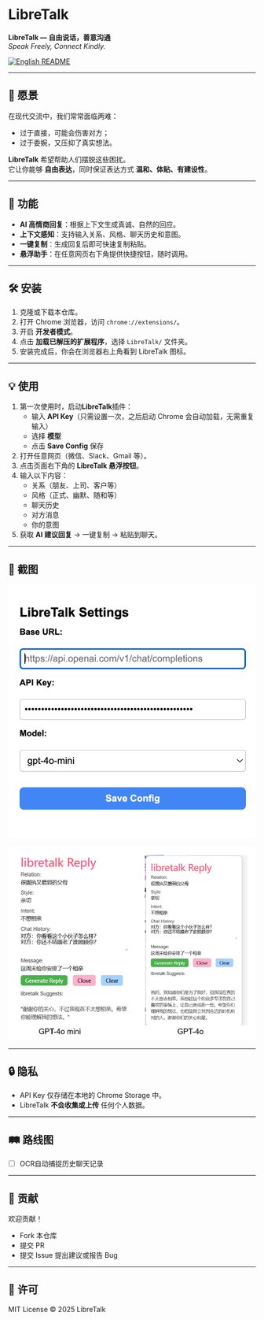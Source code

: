 # LibreTalk

**LibreTalk — 自由说话，善意沟通**  
*Speak Freely, Connect Kindly.*

[![English README](https://img.shields.io/badge/README-English-2c7be5)](./README.md)


---

## 🌟 愿景
在现代交流中，我们常常面临两难：  
- 过于直接，可能会伤害对方；  
- 过于委婉，又压抑了真实想法。  

**LibreTalk** 希望帮助人们摆脱这些困扰。  
它让你能够 **自由表达**，同时保证表达方式 **温和、体贴、有建设性**。  

---

## 🚀 功能
- **AI 高情商回复**：根据上下文生成真诚、自然的回应。  
- **上下文感知**：支持输入关系、风格、聊天历史和意图。  
- **一键复制**：生成回复后即可快速复制粘贴。  
- **悬浮助手**：在任意网页右下角提供快捷按钮，随时调用。  

---

## 🛠️ 安装
1. 克隆或下载本仓库。  
2. 打开 Chrome 浏览器，访问 `chrome://extensions/`。  
3. 开启 **开发者模式**。  
4. 点击 **加载已解压的扩展程序**，选择 `LibreTalk/` 文件夹。  
5. 安装完成后，你会在浏览器右上角看到 LibreTalk 图标。  

---

## 💡 使用
1. 第一次使用时，启动**LibreTalk**插件：  
   - 输入 **API Key**（只需设置一次，之后启动 Chrome 会自动加载，无需重复输入）  
   - 选择 **模型**  
   - 点击 **Save Config** 保存  
2. 打开任意网页（微信、Slack、Gmail 等）。  
3. 点击页面右下角的 **LibreTalk 悬浮按钮**。  
4. 输入以下内容：  
   - 关系（朋友、上司、客户等）  
   - 风格（正式、幽默、随和等）  
   - 聊天历史  
   - 对方消息  
   - 你的意图  
5. 获取 **AI 建议回复** → 一键复制 → 粘贴到聊天。  


---

## 📸 截图
![API Setting](./assets/api_setting.png)

![Case](./assets/Case3_Parents.jpg)

---

## 🔒 隐私
- API Key 仅存储在本地的 Chrome Storage 中。  
- LibreTalk **不会收集或上传** 任何个人数据。  

---

## 🛤️ 路线图
- [ ] OCR自动捕捉历史聊天记录

---

## 🤝 贡献
欢迎贡献！  
- Fork 本仓库  
- 提交 PR  
- 提交 Issue 提出建议或报告 Bug  

---

## 📜 许可
MIT License © 2025 LibreTalk
